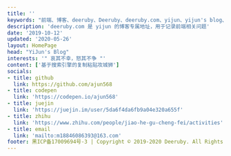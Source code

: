 ```yaml
---
title: ''
keywords: "前端、博客、deeruby、Deeruby、deeruby.com、yijun、yijun's blog、YiJun's Blog、JavaScript、vue、react、es6、uni-app、nodejs、html、css"
description: 'deeruby.com 是 yijun 的博客专属地址，用于记录前端相关问题'
date: '2019-10-12'
updated: '2020-05-26'
layout: HomePage
head: "YiJun's Blog"
interests: '" 哀其不幸，怒其不争 "'
content: ['基于搜索引擎的复制粘贴攻城狮']
socials:
- title: github
  link: https://github.com/ajun568
- title: codepen
  link: 'https://codepen.io/ajun568'
- title: juejin
  link: 'https://juejin.im/user/5da6f4da6fb9a04e320a655f'
- title: zhihu
  link: 'https://www.zhihu.com/people/jiao-he-gu-cheng-fei/activities'
- title: email
  link: 'mailto:m18846086393@163.com'
footer: 黑ICP备17009694号-3 | Copyright © 2019-2020 Deeruby. All Rights Reserved 
---
```

